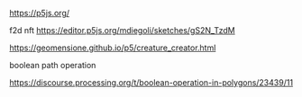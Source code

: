 https://p5js.org/

f2d nft https://editor.p5js.org/mdiegoli/sketches/gS2N_TzdM

https://geomensione.github.io/p5/creature_creator.html

boolean path operation

https://discourse.processing.org/t/boolean-operation-in-polygons/23439/11
